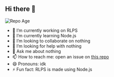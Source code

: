 ## Hi there 👋

<!-- ci-actions: repository date -->
![Repo Age](https://img.shields.io/badge/Repo%20Age-112%20days-blue)


- 🔭 I’m currently working on RLPS
- 🌱 I’m currently learning Node.js
- 👯 I’m looking to collaborate on nothing
- 🤔 I’m looking for help with nothing
- 💬 Ask me about nothing
- 📫 How to reach me: open an issue on [this repo](https://github.com/BenzoiTheCoder/BenzoiTheCoder)
- 😄 Pronouns: idk
- ⚡ Fun fact: RLPS is made using Node.js

